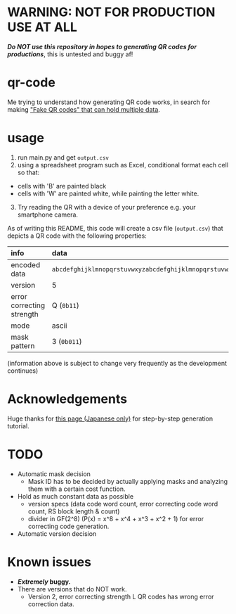 # WARNING: NOT FOR PRODUCTION USE AT ALL

***Do NOT use this repository in hopes to generating QR codes for productions***, this is untested and buggy af!

# qr-code

Me trying to understand how generating QR code works,
in search for making ["Fake QR codes" that can hold multiple data](https://ieeexplore.ieee.org/abstract/document/8594762/).

# usage

1. run main.py and get `output.csv`
2. using a spreadsheet program such as Excel, conditional format each cell so that:
  * cells with 'B' are painted black
  * cells with 'W' are painted white, while painting the letter white.
3. Try reading the QR with a device of your preference e.g. your smartphone camera.

As of writing this README, this code will create a csv file (`output.csv`) that depicts a QR code with the following properties:

|info|data|
|:--|:--|
|encoded data|`abcdefghijklmnopqrstuvwxyzabcdefghijklmnopqrstuvwxyz`|
|version|5|
|error correcting strength|Q (`0b11`)|
|mode|ascii|
|mask pattern|3 (`0b011`)|

(information above is subject to change very frequently as the development continues)

# Acknowledgements

Huge thanks for [this page (Japanese only)](http://www.swetake.com/qrcode/qr1.html) for step-by-step generation tutorial.


# TODO

* Automatic mask decision
  * Mask ID has to be decided by actually applying masks and analyzing them with a certain cost function.
* Hold as much constant data as possible
  * version specs (data code word count, error correcting code word count, RS block length & count)
  * divider in GF(2^8) (P(x) = x^8 + x^4 + x^3 + x^2 + 1) for error correcting code generation.
* Automatic version decision


# Known issues

* ***Extremely* buggy.**
* There are versions that do NOT work.
  * Version 2, error correcting strength L QR codes has wrong error correction data.
